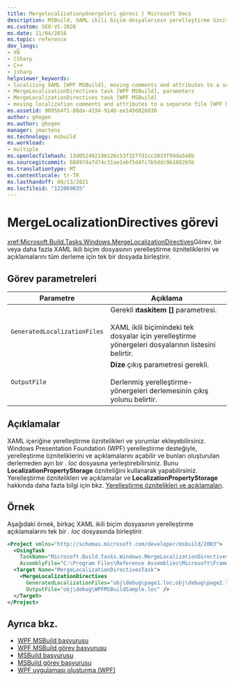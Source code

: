 ```yaml
---
title: Mergelocalizationyönergeleri görevi | Microsoft Docs
description: MSBuild, XAML ikili biçim dosyalarının yerelleştirme özniteliklerini ve açıklamalarını tek bir dosyada birleştirmek için mergelocalizationyönergeleri görevini nasıl kullandığını öğrenin.
ms.custom: SEO-VS-2020
ms.date: 11/04/2016
ms.topic: reference
dev_langs:
- VB
- CSharp
- C++
- jsharp
helpviewer_keywords:
- localizing XAML [WPF MSBuild], moving comments and attributes to a separate file
- MergeLocalizationDirectives task [WPF MSBuild], parameters
- MergeLocalizationDirectives task [WPF MSBuild]
- moving localization comments and attributes to a separate file [WPF MSBuild]
ms.assetid: 9095b4f1-88da-4194-914b-ee1456826830
author: ghogen
ms.author: ghogen
manager: jmartens
ms.technology: msbuild
ms.workload:
- multiple
ms.openlocfilehash: 13d052402196126c53f327fd1cc2033f99da548b
ms.sourcegitcommit: 68897da7d74c31ae1ebf5d47c7b5ddc9b108265b
ms.translationtype: MT
ms.contentlocale: tr-TR
ms.lasthandoff: 08/13/2021
ms.locfileid: "122069035"
---
```

# <a name="mergelocalizationdirectives-task"></a>MergeLocalizationDirectives görevi

<xref:Microsoft.Build.Tasks.Windows.MergeLocalizationDirectives>Görev, bir veya daha fazla XAML ikili biçim dosyasının yerelleştirme özniteliklerini ve açıklamalarını tüm derleme için tek bir dosyada birleştirir.

## <a name="task-parameters"></a>Görev parametreleri

| Parametre | Açıklama |
|------------------------------| - |
| `GeneratedLocalizationFiles` | Gerekli **ıtaskitem []** parametresi.<br /><br /> XAML ikili biçimindeki tek dosyalar için yerelleştirme yönergeleri dosyalarının listesini belirtir. |
| `OutputFile` | **Dize** çıkış parametresi gerekli.<br /><br /> Derlenmiş yerelleştirme-yönergeleri derlemesinin çıkış yolunu belirtir. |

## <a name="remarks"></a>Açıklamalar

XAML içeriğine yerelleştirme öznitelikleri ve yorumlar ekleyebilirsiniz. Windows Presentation Foundation (WPF) yerelleştirme desteğiyle, yerelleştirme özniteliklerini ve açıklamalarını açabilir ve bunları oluşturulan derlemeden ayrı bir *. loc* dosyasına yerleştirebilirsiniz. Bunu **LocalizationPropertyStorage** özniteliğini kullanarak yapabilirsiniz. Yerelleştirme öznitelikleri ve açıklamalar ve **LocalizationPropertyStorage** hakkında daha fazla bilgi için bkz. [Yerelleştirme öznitelikleri ve açıklamaları](/dotnet/framework/wpf/advanced/localization-attributes-and-comments).

## <a name="example"></a>Örnek

Aşağıdaki örnek, birkaç XAML ikili biçim dosyasının yerelleştirme açıklamalarını tek bir *. loc* dosyasında birleştirir.

```xml
<Project xmlns="http://schemas.microsoft.com/developer/msbuild/2003">
  <UsingTask
    TaskName="Microsoft.Build.Tasks.Windows.MergeLocalizationDirectives"
    AssemblyFile="C:\Program Files\Reference Assemblies\Microsoft\Framework\v3.0\PresentationBuildTasks.dll" />
  <Target Name="MergeLocalizationDirectivesTask">
    <MergeLocalizationDirectives
      GeneratedLocalizationFiles="obj\debug\page1.loc;obj\debug\page2.loc;obj\debug\page3.loc"
      OutputFile="obj\debug\WPFMSBuildSample.loc" />
  </Target>
</Project>
```

## <a name="see-also"></a>Ayrıca bkz.

- [WPF MSBuild başvurusu](../msbuild/wpf-msbuild-reference.md)
- [WPF MSBuild görev başvurusu](../msbuild/wpf-msbuild-task-reference.md)
- [MSBuild başvurusu](../msbuild/msbuild-reference.md)
- [MSBuild görev başvurusu](../msbuild/msbuild-task-reference.md)
- [WPF uygulaması oluşturma (WPF)](/dotnet/framework/wpf/app-development/building-a-wpf-application-wpf)

